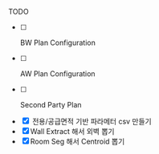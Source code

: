 TODO

- [ ] <P> BW Plan Configuration
- [ ] <P> AW Plan Configuration
- [ ] <P> Second Party Plan
- [x] <W> 전용/공급면적 기반 파라메터 csv 만들기
- [x] Wall Extract 해서 외벽 뽑기
- [x] Room Seg 해서 Centroid 뽑기